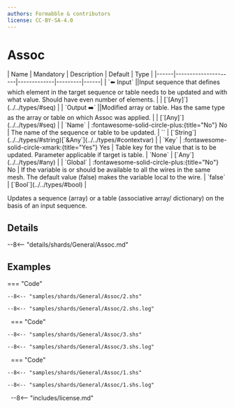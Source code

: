 ```yaml
---
authors: Formabble & contributors
license: CC-BY-SA-4.0
---
```



# Assoc

<div class="sh-parameters" markdown="1">
| Name | Mandatory | Description | Default | Type |
|------|---------------------|-------------|---------|------|
| `⬅️ Input` ||Input sequence that defines which element in the target sequence or table needs to be updated and with what value. Should have even number of elements. | | [`[Any]`](../../types/#seq) |
| `Output ➡️` ||Modified array or table. Has the same type as the array or table on which Assoc was applied. | | [`[Any]`](../../types/#seq) |
| `Name` | :fontawesome-solid-circle-plus:{title="No"} No  | The name of the sequence or table to be updated. | `` | [`String`](../../types/#string)[`&Any`](../../types/#contextvar) |
| `Key` | :fontawesome-solid-circle-xmark:{title="Yes"} Yes  | Table key for the value that is to be updated. Parameter applicable if target is table. | `None` | [`Any`](../../types/#any) |
| `Global` | :fontawesome-solid-circle-plus:{title="No"} No  | If the variable is or should be available to all the wires in the same mesh. The default value (false) makes the variable local to the wire. | `false` | [`Bool`](../../types/#bool) |

</div>

Updates a sequence (array) or a table (associative array/ dictionary) on the basis of an input sequence.

## Details

--8<-- "details/shards/General/Assoc.md"


## Examples

=== "Code"

  ```x86asm linenums="1"
  --8<-- "samples/shards/General/Assoc/2.shs"
  ```

  ```
  --8<-- "samples/shards/General/Assoc/2.shs.log"
  ```
&nbsp;
=== "Code"

  ```x86asm linenums="1"
  --8<-- "samples/shards/General/Assoc/3.shs"
  ```

  ```
  --8<-- "samples/shards/General/Assoc/3.shs.log"
  ```
&nbsp;
=== "Code"

  ```x86asm linenums="1"
  --8<-- "samples/shards/General/Assoc/1.shs"
  ```

  ```
  --8<-- "samples/shards/General/Assoc/1.shs.log"
  ```
&nbsp;
--8<-- "includes/license.md"

